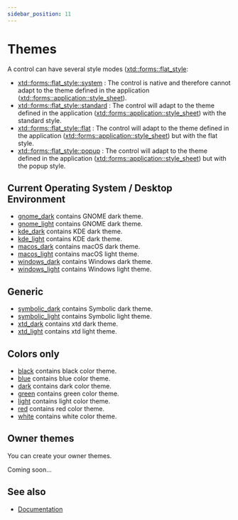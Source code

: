 ```yaml
---
sidebar_position: 11
---
```


# Themes


A control can have several style modes ([xtd::forms::flat_style](https://gammasoft71.github.io/xtd/reference_guides/latest/group__xtd__forms.html#ga7cc15a089c6b538cb469caa2e9aba1a1):
  * [xtd::forms::flat_style::system](https://gammasoft71.github.io/xtd/reference_guides/latest/group__xtd__forms.html#ga7cc15a089c6b538cb469caa2e9aba1a1) : The control is native and therefore cannot adapt to the theme defined in the application ([xtd::forms::application::style_sheet]([https://gammasoft71.github.io/xtd/reference_guides/latest/classxtd_1_1forms_1_1application.html#a1f6e9deecce51a698af2bab30d31f600)).
  * [xtd::forms::flat_style::standard](https://gammasoft71.github.io/xtd/reference_guides/latest/group__xtd__forms.html#ga7cc15a089c6b538cb469caa2e9aba1a1) : The control will adapt to the theme defined in the application ([xtd::forms::application::style_sheet]([https://gammasoft71.github.io/xtd/reference_guides/latest/classxtd_1_1forms_1_1application.html#a1f6e9deecce51a698af2bab30d31f600)) with the standard style.
  * [xtd::forms::flat_style::flat](https://gammasoft71.github.io/xtd/reference_guides/latest/group__xtd__forms.html#ga7cc15a089c6b538cb469caa2e9aba1a1) : The control will adapt to the theme defined in the application ([xtd::forms::application::style_sheet]([https://gammasoft71.github.io/xtd/reference_guides/latest/classxtd_1_1forms_1_1application.html#a1f6e9deecce51a698af2bab30d31f600)) but with the flat style.
  * [xtd::forms::flat_style::popup](https://gammasoft71.github.io/xtd/reference_guides/latest/group__xtd__forms.html#ga7cc15a089c6b538cb469caa2e9aba1a1) : The control will adapt to the theme defined in the application ([xtd::forms::application::style_sheet]([https://gammasoft71.github.io/xtd/reference_guides/latest/classxtd_1_1forms_1_1application.html#a1f6e9deecce51a698af2bab30d31f600)) but with the popup style.
  
## Current Operating System / Desktop Environment

* [gnome_dark](https://github.com/gammasoft71/xtd/tree/master/themes/gnome_dark) contains GNOME dark theme.
* [gnome_light](https://github.com/gammasoft71/xtd/tree/master/themes/gnome_light) contains GNOME dark theme.
* [kde_dark](https://github.com/gammasoft71/xtd/tree/master/themes/kde_dark) contains KDE dark theme.
* [kde_light](https://github.com/gammasoft71/xtd/tree/master/themes/kde_light) contains KDE dark theme.
* [macos_dark](https://github.com/gammasoft71/xtd/tree/master/themes/macos_dark) contains macOS dark theme.
* [macos_light](https://github.com/gammasoft71/xtd/tree/master/themes/macos_dark) contains macOS light theme.
* [windows_dark](https://github.com/gammasoft71/xtd/tree/master/themes/windows_dark) contains Windows dark theme.
* [windows_light](https://github.com/gammasoft71/xtd/tree/master/themes/windows_light) contains Windows light theme.

## Generic

* [symbolic_dark](https://github.com/gammasoft71/xtd/tree/master/themes/symbolic_dark) contains Symbolic dark theme.
* [symbolic_light](https://github.com/gammasoft71/xtd/tree/master/themes/symbolic_light) contains Symbolic light theme.
* [xtd_dark](https://github.com/gammasoft71/xtd/tree/master/themes/xtd_dark) contains xtd dark theme.
* [xtd_light](https://github.com/gammasoft71/xtd/tree/master/themes/xtd_light) contains xtd light theme.

## Colors only

* [black](https://github.com/gammasoft71/xtd/tree/master/themes/black) contains black color theme.
* [blue](https://github.com/gammasoft71/xtd/tree/master/themes/blue) contains blue color theme.
* [dark](https://github.com/gammasoft71/xtd/tree/master/themes/dark) contains dark color theme.
* [green](https://github.com/gammasoft71/xtd/tree/master/themes/green) contains green color theme.
* [light](https://github.com/gammasoft71/xtd/tree/master/themes/light) contains light color theme.
* [red](https://github.com/gammasoft71/xtd/tree/master/themes/red) contains red color theme.
* [white](https://github.com/gammasoft71/xtd/tree/master/themes/white) contains white color theme.

## Owner themes

You can create your owner themes.

Coming soon...

## See also

- [Documentation](/docs/documentation)
